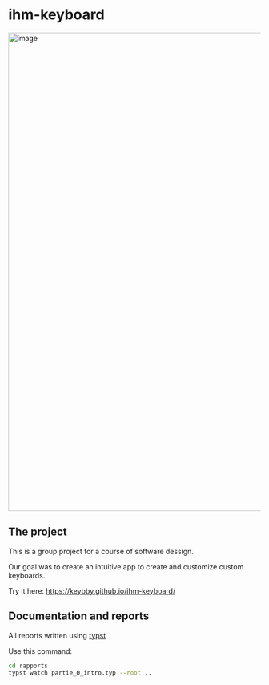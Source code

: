 # ihm-keyboard

<img width="1918" height="954" alt="image" src="https://github.com/user-attachments/assets/69f86c3f-c8a9-4776-baa4-4b52724ae8ea" />


## The project

This is a group project for a course of software dessign.

Our goal was to create an intuitive app to create and customize custom keyboards.

Try it here: https://keybby.github.io/ihm-keyboard/



## Documentation and reports

All reports written using [typst](https://typst.app/docs/)

Use this command:
```bash
cd rapports
typst watch partie_0_intro.typ --root ..
```
